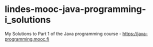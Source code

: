 # lindes-mooc-java-programming-i_solutions
My Solutions to Part 1 of the Java programming course - https://java-programming.mooc.fi
